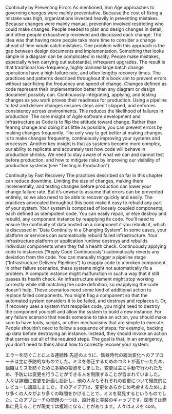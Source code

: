 Continuity by Preventing Errors As mentioned, Iron Age approaches to governing changes were mainly preventative. Because the cost of fixing a mistake was high, organizations invested heavily in preventing mistakes. Because changes were mainly manual, prevention involved restricting who could make changes. People needed to plan and design
changes in detail, and other people exhaustively reviewed and discussed each change. The idea was that having more people take more time to consider a change ahead of time would catch mistakes. One problem with this approach is the gap between design documents and implementation. Something that looks simple in a diagram can be complicated in reality. People make mistakes, especially when carrying out substantial, infrequent upgrades. The result is that traditional low-frequency, highly planned large batch change operations have a high failure rate, and often lengthy recovery times. The practices and patterns described throughout this book aim to prevent errors without sacrificing the frequency and speed of change. Changes defined as code represent their implementation better than any diagram or design document possibly can. Continuously integrating, applying, and testing changes as you work proves their readiness for production. Using a pipeline to test and deliver changes ensures steps aren’t skipped, and enforces consistency across environments. This reduces the likelihood of failures in production. The core insight of Agile software development and Infrastructure as Code is to flip the attitude toward change. Rather than fearing change and doing it as little as possible, you can prevent errors by making changes frequently. The only way to get better at making changes is to make changes frequently, continuously improving your systems and processes. Another key insight is that as systems become more complex, our ability to replicate and accurately test how code will behave in production shrinks. We need to stay aware of what we can and cannot test before production, and how to mitigate risks by improving our visibility of production systems (see “Testing in Production”).

Continuity by Fast Recovery The practices described so far in this chapter can reduce downtime. Limiting the size of changes, making them incrementally, and testing changes before production can lower your change failure rate. But it’s unwise to assume that errors can be prevented entirely, so we also need to be able to recover quickly and easily.
The practices advocated throughout this book make it easy to rebuild any part of your system. Your system is composed of loosely coupled components, each defined as idempotent code. You can easily repair, or else destroy and rebuild, any component instance by reapplying its code. You’ll need to ensure the continuity of data hosted on a component if you rebuild it, which is discussed in “Data Continuity in a Changing System”. In some cases, your platform or services can automatically rebuild failed infrastructure. Your infrastructure platform or application runtime destroys and rebuilds individual components when they fail a health check. Continuously applying code to instances (“Apply Code Continuously”) automatically reverts any deviation from the code. You can manually trigger a pipeline stage (“Infrastructure Delivery Pipelines”) to reapply code to a broken component. In other failure scenarios, these systems might not automatically fix a problem. A compute instance might malfunction in such a way that it still passes its health check. An infrastructure element might stop working correctly while still matching the code definition, so reapplying the code doesn’t help. These scenarios need some kind of additional action to replace failed components. You might flag a component so that the automated system considers it to be failed, and destroys and replaces it. Or, if recovery uses a system that reapplies code, you might need to destroy the component yourself and allow the system to build a new instance. For any failure scenario that needs someone to take an action, you should make sure to have tools, scripts, or other mechanisms that are simple to execute. People shouldn’t need to follow a sequence of steps; for example, backing up data before destroying an instance. Instead, they should invoke an action that carries out all of the required steps. The goal is that, in an emergency, you don’t need to think about how to correctly recover your system.

エラーを防ぐことによる連続性
先述のように、鉄器時代の統治変化へのアプローチは主に予防的なものでした。ミスを修正するためのコストが高かったため、組織はミスを防ぐために多額の投資をしました。変更は主に手動で行われたため、予防には変更を行うことができる人を制限することが含まれていました。人々は詳細に変更を計画し設計し、他の人々もそれぞれの変更について徹底的にレビューし議論しました。そのアイデアは、変更をあらかじめ考慮するためにより多くの人々がより多くの時間をかけることで、ミスを発見するというものでした。このアプローチの問題の一つは、設計書と実装のギャップです。図表では簡単に見えることが現実では複雑になることがあります。人々はミスを com。